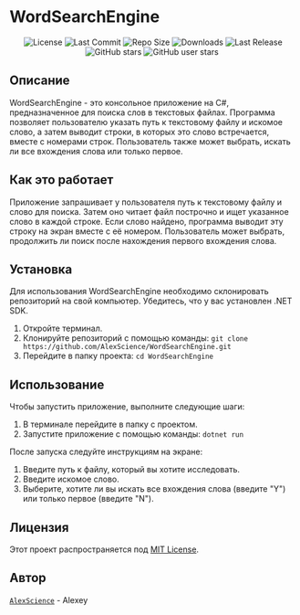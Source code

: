 <p align="center"><h1>WordSearchEngine</h1></p>
 <p align="center">
  <a>
  <img alt="License" src="https://img.shields.io/github/license/AlexScience/Unity-PercentDrawer?logo=github">
  </a>
  <a>
    <img alt="Last Commit" src="https://img.shields.io/github/last-commit/AlexScience/Unity-PercentDrawer?logo=Mapbox&color=orange">
  </a>
  <a>
    <img alt="Repo Size" src="https://img.shields.io/github/repo-size/AlexScience/Unity-PercentDrawer?logo=VirtualBox">
  </a>
  <a>
    <img alt="Downloads" src="https://img.shields.io/github/downloads/AlexScience/Unity-PercentDrawer/total?color=brightgreen">
  </a>
  <a>
    <img alt="Last Release" src="https://img.shields.io/github/v/release/AlexScience/Unity-PercentDrawer?include_prereleases&logo=Dropbox&color=yellow">
  </a>
  <a>
    <img alt="GitHub stars" src="https://img.shields.io/github/stars/AlexScience/Unity-PercentDrawer?branch=main&label=Stars&logo=GitHub&logoColor=ffffff&labelColor=282828&color=informational&style=flat">
  </a>
  <a>
    <img alt="GitHub user stars" src="https://img.shields.io/github/stars/AlexScience?affiliations=OWNER&branch=main&label=User%20Stars&logo=GitHub&logoColor=ffffff&labelColor=282828&color=informational&style=flat">
  </a>
  <a>
    <img alt="" src="https://img.shields.io/github/watchers/AlexScience/Unity-PercentDrawer?style=flat">
  </a>
</p>


## Описание
WordSearchEngine - это консольное приложение на C#, предназначенное для поиска слов в текстовых файлах. Программа позволяет пользователю указать путь к текстовому файлу и искомое слово, а затем выводит строки, в которых это слово встречается, вместе с номерами строк. Пользователь также может выбрать, искать ли все вхождения слова или только первое.

## Как это работает
Приложение запрашивает у пользователя путь к текстовому файлу и слово для поиска. Затем оно читает файл построчно и ищет указанное слово в каждой строке. Если слово найдено, программа выводит эту строку на экран вместе с её номером. Пользователь может выбрать, продолжить ли поиск после нахождения первого вхождения слова.

## Установка
Для использования WordSearchEngine необходимо склонировать репозиторий на свой компьютер. Убедитесь, что у вас установлен .NET SDK.

1. Откройте терминал.
2. Клонируйте репозиторий с помощью команды:
   ```git clone https://github.com/AlexScience/WordSearchEngine.git```
3. Перейдите в папку проекта: ```cd WordSearchEngine```

## Использование
Чтобы запустить приложение, выполните следующие шаги:

1. В терминале перейдите в папку с проектом.
2. Запустите приложение с помощью команды: ```dotnet run```


После запуска следуйте инструкциям на экране:

1. Введите путь к файлу, который вы хотите исследовать.
2. Введите искомое слово.
3. Выберите, хотите ли вы искать все вхождения слова (введите "Y") или только первое (введите "N").

## Лицензия
Этот проект распространяется под [MIT License](LICENSE).

## Автор
[`AlexScience`](https://github.com/AlexScience) - Alexey
